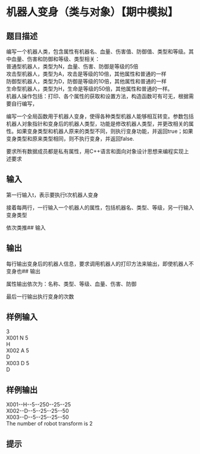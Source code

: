  # 机器人变身（类与对象）【期中模拟】  
  
 ## 题目描述  
 编写一个机器人类，包含属性有机器名、血量、伤害值、防御值、类型和等级。其中血量、伤害和防御和等级、类型相关：  
 普通型机器人，类型为N，血量、伤害、防御是等级的5倍  
 攻击型机器人，类型为A，攻击是等级的10倍，其他属性和普通的一样  
 防御型机器人，类型为D，防御是等级的10倍，其他属性和普通的一样  
 生命型机器人，类型为H，生命是等级的50倍，其他属性和普通的一样。  
 机器人操作包括：打印、各个属性的获取和设置方法，构造函数可有可无，根据需要自行编写，  
   
 编写一个全局函数用于机器人变身，使得各种类型机器人能够相互转变。参数包括机器人对象指针和变身后的机器人类型，功能是修改机器人类型，并更改相关的属性。如果变身类型和机器人原来的类型不同，则执行变身功能，并返回true；如果变身类型和原来类型相同，则不执行变身，并返回false.  
   
 要求所有数据成员都是私有属性，用C++语言和面向对象设计思想来编程实现上述要求  
   
 ## 输入  
 第一行输入t，表示要执行t次机器人变身  
   
 接着每两行，一行输入一个机器人的属性，包括机器名、类型、等级，另一行输入变身类型  
   
 依次类推## 输入  
   
 ## 输出  
 每行输出变身后的机器人信息，要求调用机器人的打印方法来输出，即使机器人不变身也## 输出  
   
 属性输出依次为：名称、类型、等级、血量、伤害、防御  
   
 最后一行输出执行变身的次数  
   
 ## 样例输入  
 3  
 X001 N 5  
 H  
 X002 A 5  
 D  
 X003 D 5  
 D  
 ## 样例输出  
 X001--H--5--250--25--25  
 X002--D--5--25--25--50  
 X003--D--5--25--25--50  
 The number of robot transform is 2  
 ## 提示  
   
  
